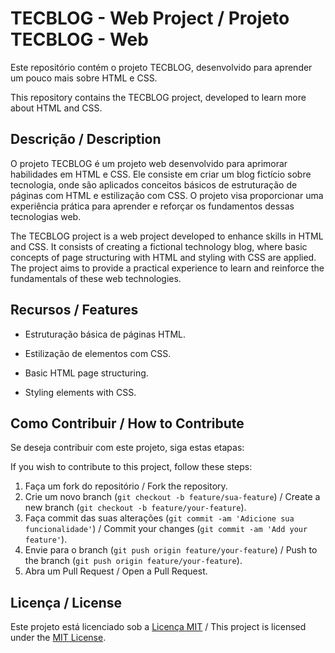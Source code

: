 # TECBLOG - Web Project / Projeto TECBLOG - Web

Este repositório contém o projeto TECBLOG, desenvolvido para aprender um pouco mais sobre HTML e CSS.

This repository contains the TECBLOG project, developed to learn more about HTML and CSS.

## Descrição / Description

O projeto TECBLOG é um projeto web desenvolvido para aprimorar habilidades em HTML e CSS. Ele consiste em criar um blog fictício sobre tecnologia, onde são aplicados conceitos básicos de estruturação de páginas com HTML e estilização com CSS. O projeto visa proporcionar uma experiência prática para aprender e reforçar os fundamentos dessas tecnologias web.

The TECBLOG project is a web project developed to enhance skills in HTML and CSS. It consists of creating a fictional technology blog, where basic concepts of page structuring with HTML and styling with CSS are applied. The project aims to provide a practical experience to learn and reinforce the fundamentals of these web technologies.

## Recursos / Features

- Estruturação básica de páginas HTML.
- Estilização de elementos com CSS.

- Basic HTML page structuring.
- Styling elements with CSS.

## Como Contribuir / How to Contribute

Se deseja contribuir com este projeto, siga estas etapas:

If you wish to contribute to this project, follow these steps:

1. Faça um fork do repositório / Fork the repository.
2. Crie um novo branch (`git checkout -b feature/sua-feature`) / Create a new branch (`git checkout -b feature/your-feature`).
3. Faça commit das suas alterações (`git commit -am 'Adicione sua funcionalidade'`) / Commit your changes (`git commit -am 'Add your feature'`).
4. Envie para o branch (`git push origin feature/your-feature`) / Push to the branch (`git push origin feature/your-feature`).
5. Abra um Pull Request / Open a Pull Request.

## Licença / License

Este projeto está licenciado sob a [Licença MIT](LICENSE) / This project is licensed under the [MIT License](LICENSE).
